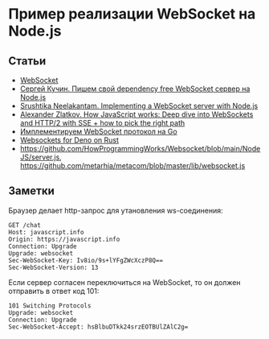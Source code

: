 # Пример реализации WebSocket на Node.js

## Статьи
- [WebSocket](https://learn.javascript.ru/websocket)
- [Сергей Кучин. Пишем свой dependency free WebSocket сервер на Node.js](https://habr.com/ru/post/513224/)
- [Srushtika Neelakantam. Implementing a WebSocket server with Node.js](https://medium.com/hackernoon/implementing-a-websocket-server-with-node-js-d9b78ec5ffa8)
- [Alexander Zlatkov. How JavaScript works: Deep dive into WebSockets and HTTP/2 with SSE + how to pick the right path](https://blog.sessionstack.com/how-javascript-works-deep-dive-into-websockets-and-http-2-with-sse-how-to-pick-the-right-path-584e6b8e3bf7)
- [Имплементируем WebSocket протокол на Go](https://habr.com/ru/post/674694/)
- [Websockets for Deno on Rust](https://github.com/denoland/fastwebsockets)
- https://github.com/HowProgrammingWorks/Websocket/blob/main/NodeJS/server.js, https://github.com/metarhia/metacom/blob/master/lib/websocket.js
## Заметки

Браузер делает http-запрос для утановления ws-соединения:
```http
GET /chat
Host: javascript.info
Origin: https://javascript.info
Connection: Upgrade
Upgrade: websocket
Sec-WebSocket-Key: Iv8io/9s+lYFgZWcXczP8Q==
Sec-WebSocket-Version: 13
```

Если сервер согласен переключиться на WebSocket, то он должен отправить в ответ код 101:
```http
101 Switching Protocols
Upgrade: websocket
Connection: Upgrade
Sec-WebSocket-Accept: hsBlbuDTkk24srzEOTBUlZAlC2g=
```
